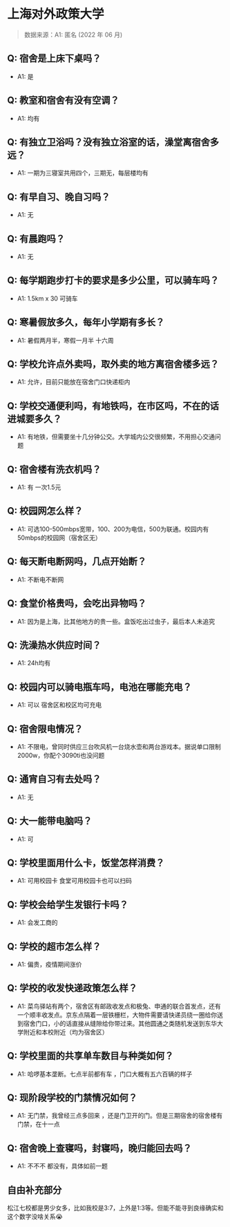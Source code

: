 # 上海对外政策大学

> 数据来源：A1: 匿名 (2022 年 06 月)

## Q: 宿舍是上床下桌吗？

- A1: 是

## Q: 教室和宿舍有没有空调？

- A1: 均有

## Q: 有独立卫浴吗？没有独立浴室的话，澡堂离宿舍多远？

- A1: 一期为三寝室共用四个，三期无，每层楼均有

## Q: 有早自习、晚自习吗？

- A1: 无

## Q: 有晨跑吗？

- A1: 无

## Q: 每学期跑步打卡的要求是多少公里，可以骑车吗？

- A1: 1.5km x 30 可骑车

## Q: 寒暑假放多久，每年小学期有多长？

- A1: 暑假两月半，寒假一月半 十六周

## Q: 学校允许点外卖吗，取外卖的地方离宿舍楼多远？

- A1: 允许，目前只能放在宿舍门口快递柜内

## Q: 学校交通便利吗，有地铁吗，在市区吗，不在的话进城要多久？

- A1: 有地铁，但需要坐十几分钟公交。大学城内公交很频繁，不用担心交通问题

## Q: 宿舍楼有洗衣机吗？

- A1: 有 一次1.5元

## Q: 校园网怎么样？

- A1: 可选100-500mbps宽带，100、200为电信，500为联通。校园内有50mbps的校园网（宿舍区无）

## Q: 每天断电断网吗，几点开始断？

- A1: 不断电不断网

## Q: 食堂价格贵吗，会吃出异物吗？

- A1: 因为是上海，比其他地方的贵一些。盒饭吃出过虫子，最后本人未追究

## Q: 洗澡热水供应时间？

- A1: 24h均有

## Q: 校园内可以骑电瓶车吗，电池在哪能充电？

- A1: 可以 宿舍区和校区均可充电

## Q: 宿舍限电情况？

- A1: 不限电，曾同时供应三台吹风机一台烧水壶和两台游戏本。据说单口限制2000w，你配个3090ti也没问题

## Q: 通宵自习有去处吗？

- A1: 无

## Q: 大一能带电脑吗？

- A1: 可

## Q: 学校里面用什么卡，饭堂怎样消费？

- A1: 可用校园卡 食堂可用校园卡也可以扫码

## Q: 学校会给学生发银行卡吗？

- A1: 会发工商的

## Q: 学校的超市怎么样？

- A1: 偏贵，疫情期间涨价

## Q: 学校的收发快递政策怎么样？

- A1: 菜鸟驿站有两个，宿舍区有邮政收发点和极兔、申通的联合首发点，还有一个顺丰收发点。京东点隔着一层铁栅栏，大物件需要请快递员绕一圈给你送到宿舍门口，小的话直接从缝隙给你带过来。其他圆通之类随机发送到东华大学附近和本校附近（均为宿舍区）

## Q: 学校里面的共享单车数目与种类如何？

- A1: 哈啰基本垄断。七点半前都有车 ，门口大概有五六百辆的样子

## Q: 现阶段学校的门禁情况如何？

- A1: 无门禁，我曾经三点多回来 ，还是门卫开的门。但是三期宿舍的宿舍楼有门禁，在十一点

## Q: 宿舍晚上查寝吗，封寝吗，晚归能回去吗？

- A1: 不不不 都没有，具体如前一题

## 自由补充部分

松江七校都是男少女多，比如我校是3:7，上外是1:3等。但能不能寻到良缘确实和这个数字没啥关系😭